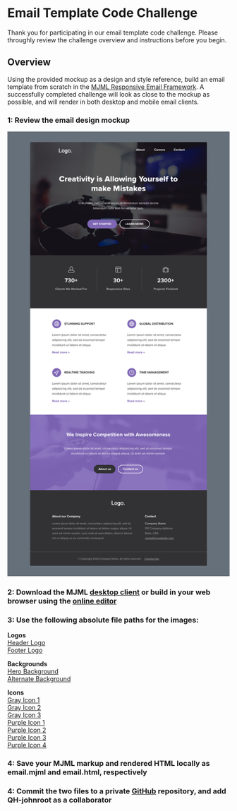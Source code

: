 # Email Template Code Challenge

Thank you for participating in our email template code challenge. Please throughly review the challenge overview and instructions before you begin.

## Overview

Using the provided mockup as a design and style reference, build an email template from scratch in the [MJML Responsive Email Framework](https://mjml.io/). A successfully completed challenge will look as close to the mockup as possible, and will render in both desktop and mobile email clients. 

### 1: Review the email design mockup

![alt text](https://raw.githubusercontent.com/QH-johnroot/email-template-code-assessment/main/preview.jpg "Email Mockup")

### 2: Download the MJML [desktop client](https://mjml.io/download) or build in your web browser using the [online editor](https://mjml.io/try-it-live)

### 3: Use the following absolute file paths for the images:

**Logos**  
[Header Logo](https://raw.githubusercontent.com/QH-johnroot/email-template-code-challenge/main/images/logo.png)  
[Footer Logo](https://raw.githubusercontent.com/QH-johnroot/email-template-code-challenge/main/images/logo.png)
     
**Backgrounds**  
[Hero Background](https://raw.githubusercontent.com/QH-johnroot/email-template-code-challenge/main/images/background_hero.jpg)  
[Alternate Background](https://raw.githubusercontent.com/QH-johnroot/email-template-code-challenge/main/images/background_alt.jpg)  
     
**Icons**  
[Gray Icon 1](https://raw.githubusercontent.com/QH-johnroot/email-template-code-challenge/main/images/icon_30px_1.png)  
[Gray Icon 2](https://raw.githubusercontent.com/QH-johnroot/email-template-code-challenge/main/images/icon_30px_2.png)  
[Gray Icon 3](https://raw.githubusercontent.com/QH-johnroot/email-template-code-challenge/main/images/icon_30px_3.png)  
[Purple Icon 1](https://raw.githubusercontent.com/QH-johnroot/email-template-code-challenge/main/images/icon_40px_1.png)  
[Purple Icon 2](https://raw.githubusercontent.com/QH-johnroot/email-template-code-challenge/main/images/icon_40px_2.png)  
[Purple Icon 3](https://raw.githubusercontent.com/QH-johnroot/email-template-code-challenge/main/images/icon_40px_3.png)  
[Purple Icon 4](https://raw.githubusercontent.com/QH-johnroot/email-template-code-challenge/main/images/icon_40px_4.png)

### 4: Save your MJML markup and rendered HTML locally as email.mjml and email.html, respectively

### 4: Commit the two files to a private [GitHub](https://github.com/) repository, and add QH-johnroot as a collaborator
